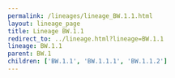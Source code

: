 ```yaml
---
permalink: /lineages/lineage_BW.1.1.html
layout: lineage_page
title: Lineage BW.1.1
redirect_to: ../lineage.html?lineage=BW.1.1
lineage: BW.1.1
parent: BW.1
children: ['BW.1.1', 'BW.1.1.1', 'BW.1.1.2']
---
```

